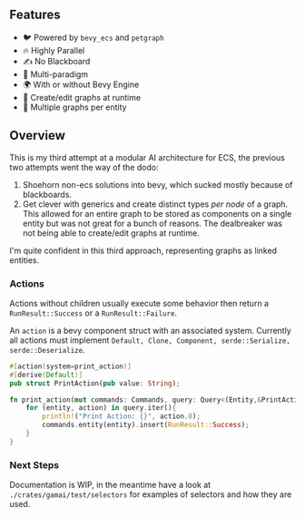 

## Features

- 🐦 Powered by `bevy_ecs` and `petgraph`
- 🔥 Highly Parallel
- ✍️ No Blackboard
- 🌈 Multi-paradigm
- 🌍 With or without Bevy Engine
- 🌴 Create/edit graphs at runtime
- 🧩 Multiple graphs per entity


## Overview

This is my third attempt at a modular AI architecture for ECS, the previous two attempts went the way of the dodo:
1. Shoehorn non-ecs solutions into bevy, which sucked mostly because of blackboards. 
2. Get clever with generics and create distinct types *per node* of a graph. This allowed for an entire graph to be stored as components on a single entity but was not great for a bunch of reasons. The dealbreaker was not being able to create/edit graphs at runtime.

I'm quite confident in this third approach, representing graphs as linked entities. 

### Actions

Actions without children usually execute some behavior then return a `RunResult::Success` or a `RunResult::Failure`.

An `action` is a bevy component struct with an associated system. Currently all actions must implement `Default, Clone, Component, serde::Serialize, serde::Deserialize`.

```rust
#[action(system=print_action)]
#[derive(Default)]
pub struct PrintAction(pub value: String);

fn print_action(mut commands: Commands, query: Query<(Entity,&PrintAction), With<Running>){
	for (entity, action) in query.iter(){
		println!("Print Action: {}", action.0);
		commands.entity(entity).insert(RunResult::Success);
	}
}
```

### Next Steps

Documentation is WIP, in the meantime have a look at `./crates/gamai/test/selectors` for examples of selectors and how they are used.